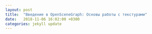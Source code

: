 ```yaml
---
layout: post
title:  "Введение в OpenSceneGraph: Основы работы с текстурами"
date:   2018-11-06 16:02:00 +0300
categories: jekyll update
---
```


